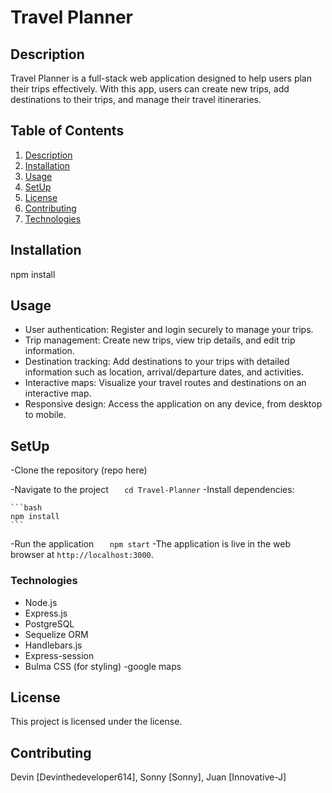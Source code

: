 # Travel Planner

## Description

Travel Planner is a full-stack web application designed to help users plan their trips effectively. With this app, users can create new trips, add destinations to their trips, and manage their travel itineraries.

## Table of Contents

1. [Description](#description)
2. [Installation](#installation)
3. [Usage](#usage)
4. [SetUp](#setup)
5. [License](#license)
6. [Contributing](#contributing)
7. [Technologies](#Technologies)

## Installation

<!-- juan will add more context -->

npm install

## Usage

- User authentication: Register and login securely to manage your trips.
- Trip management: Create new trips, view trip details, and edit trip information.
- Destination tracking: Add destinations to your trips with detailed information such as location, arrival/departure dates, and activities.
- Interactive maps: Visualize your travel routes and destinations on an interactive map.
- Responsive design: Access the application on any device, from desktop to mobile.

## SetUp

-Clone the repository (repo here)

-Navigate to the project
`    cd Travel-Planner
   `
-Install dependencies:

    ```bash
    npm install
    ```

-Run the application
`    npm start
   `
-The application is live in the web browser at `http://localhost:3000`.

### Technologies

- Node.js
- Express.js
- PostgreSQL
- Sequelize ORM
- Handlebars.js
- Express-session
- Bulma CSS (for styling)
  <!-- -google maps incorporate others as well that will help  -->
  -google maps

## License

This project is licensed under the license.

## Contributing

Devin [Devinthedeveloper614], Sonny [Sonny], Juan [Innovative-J]
